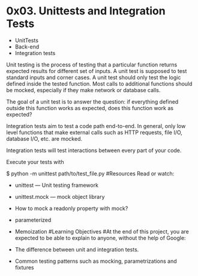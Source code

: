 # 0x03. Unittests and Integration Tests
- UnitTests
- Back-end
- Integration tests

Unit testing is the process of testing that a particular function returns expected results for different set of inputs. A unit test is supposed to test standard inputs and corner cases. A unit test should only test the logic defined inside the tested function. Most calls to additional functions should be mocked, especially if they make network or database calls.

The goal of a unit test is to answer the question: if everything defined outside this function works as expected, does this function work as expected?

Integration tests aim to test a code path end-to-end. In general, only low level functions that make external calls such as HTTP requests, file I/O, database I/O, etc. are mocked.

Integration tests will test interactions between every part of your code.

Execute your tests with

$ python -m unittest path/to/test_file.py
#Resources
Read or watch:

- unittest — Unit testing framework
- unittest.mock — mock object library
- How to mock a readonly property with mock?
- parameterized
- Memoization
#Learning Objectives
#At the end of this project, you are expected to be able to explain to anyone, without the help of Google:

- The difference between unit and integration tests.
- Common testing patterns such as mocking, parametrizations and fixtures

